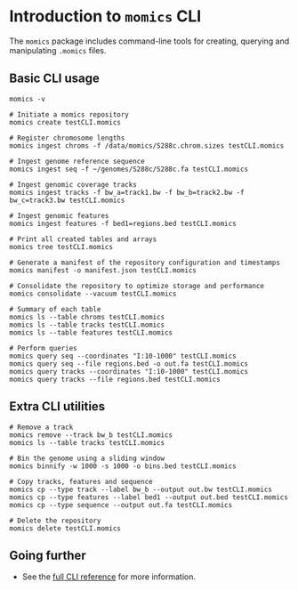 # Introduction to `momics` CLI

The `momics` package includes command-line tools for creating, querying and manipulating `.momics` files.


## Basic CLI usage

```shell
momics -v

# Initiate a momics repository
momics create testCLI.momics

# Register chromosome lengths
momics ingest chroms -f /data/momics/S288c.chrom.sizes testCLI.momics

# Ingest genome reference sequence
momics ingest seq -f ~/genomes/S288c/S288c.fa testCLI.momics

# Ingest genomic coverage tracks
momics ingest tracks -f bw_a=track1.bw -f bw_b=track2.bw -f bw_c=track3.bw testCLI.momics

# Ingest genomic features
momics ingest features -f bed1=regions.bed testCLI.momics

# Print all created tables and arrays
momics tree testCLI.momics

# Generate a manifest of the repository configuration and timestamps
momics manifest -o manifest.json testCLI.momics

# Consolidate the repository to optimize storage and performance
momics consolidate --vacuum testCLI.momics

# Summary of each table
momics ls --table chroms testCLI.momics
momics ls --table tracks testCLI.momics
momics ls --table features testCLI.momics

# Perform queries
momics query seq --coordinates "I:10-1000" testCLI.momics
momics query seq --file regions.bed -o out.fa testCLI.momics
momics query tracks --coordinates "I:10-1000" testCLI.momics
momics query tracks --file regions.bed testCLI.momics
```

## Extra CLI utilities

```shell
# Remove a track
momics remove --track bw_b testCLI.momics
momics ls --table tracks testCLI.momics

# Bin the genome using a sliding window
momics binnify -w 1000 -s 1000 -o bins.bed testCLI.momics

# Copy tracks, features and sequence
momics cp --type track --label bw_b --output out.bw testCLI.momics
momics cp --type features --label bed1 --output out.bed testCLI.momics
momics cp --type sequence --output out.fa testCLI.momics

# Delete the repository
momics delete testCLI.momics
```

## Going further

- See the [full CLI reference](../cli/index) for more information.
